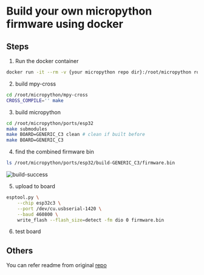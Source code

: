 # Build your own micropython firmware using docker


## Steps

1. Run the docker container

```sh
docker run -it --rm -v {your micropython repo dir}:/root/micropython robbietree/esp32-build-docker:0.0.1
```

2. build mpy-cross

```sh
cd /root/micropython/mpy-cross
CROSS_COMPILE='' make
```

3. build micropython

```sh
cd /root/micropython/ports/esp32
make submodules
make BOARD=GENERIC_C3 clean # clean if built before
make BOARD=GENERIC_C3
```

4. find the combined firmware bin

```sh
ls /root/micropython/ports/esp32/build-GENERIC_C3/firmware.bin
```

![build-success](https://raw.githubusercontent.com/unseel/docker-micropython-tools-esp32/master/build-success.png)

5. upload to board

```sh
esptool.py \
    --chip esp32c3 \
    --port /dev/cu.usbserial-1420 \
    --baud 460800 \
    write_flash --flash_size=detect -fm dio 0 firmware.bin
```

6. test board

## Others

You can refer readme from original [repo](https://github.com/tionebrr/docker-micropython-tools-esp32)